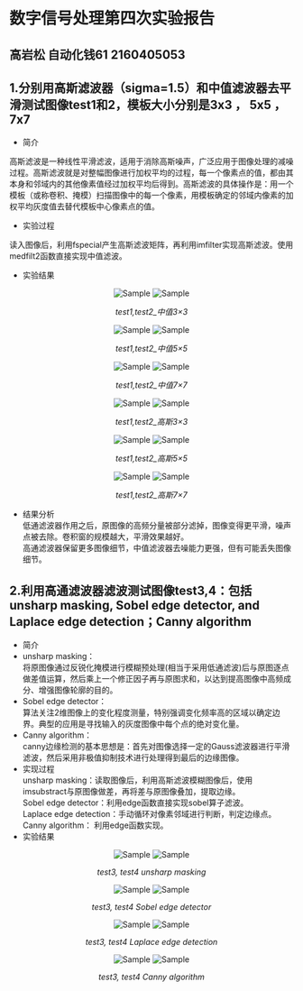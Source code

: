 # 数字信号处理第四次实验报告
## 高岩松 自动化钱61 2160405053
## 1.分别用高斯滤波器（sigma=1.5）和中值滤波器去平滑测试图像test1和2，模板大小分别是3x3 ， 5x5 ，7x7 
 - 简介  
 
 高斯滤波是一种线性平滑滤波，适用于消除高斯噪声，广泛应用于图像处理的减噪过程。高斯滤波就是对整幅图像进行加权平均的过程，每一个像素点的值，都由其本身和邻域内的其他像素值经过加权平均后得到。高斯滤波的具体操作是：用一个模板（或称卷积、掩模）扫描图像中的每一个像素，用模板确定的邻域内像素的加权平均灰度值去替代模板中心像素点的值。
 - 实验过程  
 
 读入图像后，利用fspecial产生高斯滤波矩阵，再利用imfilter实现高斯滤波。使用medfilt2函数直接实现中值滤波。
 - 实验结果  
 
 <p align="center">
    <img src="https://github.com/edwin98/hw4/tree/master/img/test1_中值3×3.jpg" alt="Sample">
    <img src="https://github.com/edwin98/hw4/tree/master/img/test2_中值3×3.jpg" alt="Sample">
    <p align="center">
        <em>test1,test2_中值3×3</em>
    </p>
</p>

 <p align="center">
    <img src="https://github.com/edwin98/hw4/tree/master/img/test1_中值5×5.jpg" alt="Sample">
    <img src="https://github.com/edwin98/hw4/tree/master/img/test2_中值5×5.jpg." alt="Sample" >
    <p align="center">
        <em>test1,test2_中值5×5</em>
    </p>
</p>

 <p align="center">
    <img src="https://github.com/edwin98/hw4/tree/master/img/test1_中值7×7.jpg" alt="Sample">
    <img src="https://github.com/edwin98/hw4/tree/master/img/test2_中值7×7.jpg" alt="Sample" >
    <p align="center">
        <em>test1,test2_中值7×7</em>
    </p>
</p>

 <p align="center">
    <img src="https://github.com/edwin98/hw4/tree/master/img/test1_高斯滤波3×3.jpg" alt="Sample" >
    <img src="https://github.com/edwin98/hw4/tree/master/img/test2_高斯滤波3×3.jpg" alt="Sample" >
    <p align="center">
        <em>test1,test2_高斯3×3</em>
    </p>
</p>

 <p align="center">
    <img src="https://github.com/edwin98/hw4/tree/master/img/test1_高斯滤波5×5.jpg" alt="Sample"  >
    <img src="https://github.com/edwin98/hw4/tree/master/img/test2_高斯滤波5×5.jpg" alt="Sample"  >
    <p align="center">
        <em>test1,test2_高斯5×5</em>
    </p>
</p>

 <p align="center">
    <img src="https://github.com/edwin98/hw4/tree/master/img/test1_高斯滤波7×7.jpg" alt="Sample"  >
    <img src="https://github.com/edwin98/hw4/tree/master/img/test2_高斯滤波7×7.jpg" alt="Sample"  >
    <p align="center">
        <em>test1,test2_高斯7×7</em>
    </p>
</p>

- 结果分析  
低通滤波器作用之后，原图像的高频分量被部分滤掉，图像变得更平滑，噪声点被去除。卷积窗的规模越大，平滑效果越好。  
高通滤波器保留更多图像细节，中值滤波器去噪能力更强，但有可能丢失图像细节。

## 2.利用高通滤波器滤波测试图像test3,4：包括unsharp masking, Sobel edge detector, and Laplace edge detection；Canny algorithm
- 简介
 - unsharp masking：  
 将原图像通过反锐化掩模进行模糊预处理(相当于采用低通滤波)后与原图逐点做差值运算，然后乘上一个修正因子再与原图求和，以达到提高图像中高频成分、增强图像轮廓的目的。
 - Sobel edge detector：  
 算法关注2维图像上的变化程度测量，特别强调变化频率高的区域以确定边界。典型的应用是寻找输入的灰度图像中每个点的绝对变化量。
 - Canny algorithm：  
 canny边缘检测的基本思想是：首先对图像选择一定的Gauss滤波器进行平滑滤波，然后采用非极值抑制技术进行处理得到最后的边缘图像。
- 实现过程  
unsharp masking：读取图像后，利用高斯滤波模糊图像后，使用imsubstract与原图像做差，再将差与原图像叠加，提取边缘。   
Sobel edge detector：利用edge函数直接实现sobel算子滤波。  
Laplace edge detection：手动循环对像素邻域进行判断，判定边缘点。  
Canny algorithm： 利用edge函数实现。
- 实验结果

 <p align="center">
    <img src="https://github.com/edwin98/hw4/tree/master/img/test3_unsharp masking.jpg" alt="Sample"  >
    <img src="https://github.com/edwin98/hw4/tree/master/img/test4_unsharp masking.jpg" alt="Sample"  >
    <p align="center">
        <em>test3, test4 unsharp masking</em>
    </p>
</p>

 <p align="center">
    <img src="https://github.com/edwin98/hw4/tree/master/img/test3_Sobel edge detector.jpg" alt="Sample"  >
    <img src="https://github.com/edwin98/hw4/tree/master/img/test4_Sobel edge detector.jpg" alt="Sample"  >
    <p align="center">
        <em>test3, test4 Sobel edge detector</em>
    </p>
</p>

 <p align="center">
    <img src="https://github.com/edwin98/hw4/tree/master/img/test3_Laplace edge detection.jpg" alt="Sample"  >
    <img src="https://github.com/edwin98/hw4/tree/master/img/test4_Laplace edge detection.jpg" alt="Sample"  >
    <p align="center">
        <em>test3, test4 Laplace edge detection</em>
    </p>
</p>

 <p align="center">
    <img src="https://github.com/edwin98/hw4/tree/master/img/test3_Canny algorithm.jpg" alt="Sample"  >
    <img src="https://github.com/edwin98/hw4/tree/master/img/test4_Canny algorithm.jpg" alt="Sample"  >
    <p align="center">
        <em>test3, test4 Canny algorithm</em>
    </p>
</p>

